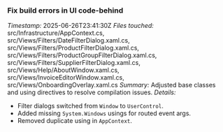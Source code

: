 ### Fix build errors in UI code-behind
*Timestamp:* 2025-06-26T23:41:30Z
*Files touched:* src/Infrastructure/AppContext.cs, src/Views/Filters/DateFilterDialog.xaml.cs, src/Views/Filters/ProductFilterDialog.xaml.cs, src/Views/Filters/ProductGroupFilterDialog.xaml.cs, src/Views/Filters/SupplierFilterDialog.xaml.cs, src/Views/Help/AboutWindow.xaml.cs, src/Views/InvoiceEditorWindow.xaml.cs, src/Views/OnboardingOverlay.xaml.cs
*Summary:* Adjusted base classes and using directives to resolve compilation issues.
*Details:* 
- Filter dialogs switched from `Window` to `UserControl`.
- Added missing `System.Windows` usings for routed event args.
- Removed duplicate using in `AppContext`.
